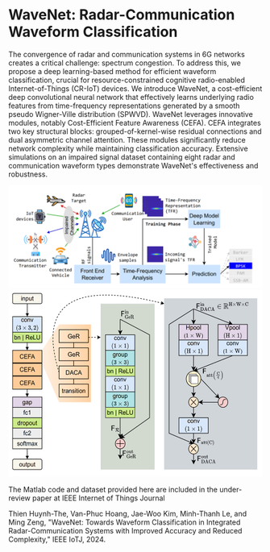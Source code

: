 # WaveNet: Radar-Communication Waveform Classification
The convergence of radar and communication systems in 6G networks creates a critical challenge: spectrum congestion. To address this, we propose a deep learning-based method for efficient waveform classification, crucial for resource-constrained cognitive radio-enabled Internet-of-Things (CR-IoT) devices. We introduce WaveNet, a cost-efficient deep convolutional neural network that effectively learns underlying radio features from time-frequency representations generated by a smooth pseudo Wigner-Ville distribution (SPWVD).
WaveNet leverages innovative modules, notably Cost-Efficient Feature Awareness (CEFA). CEFA integrates two key structural blocks: grouped-of-kernel-wise residual connections and dual asymmetric channel attention. These modules significantly reduce network complexity while maintaining classification accuracy.
Extensive simulations on an impaired signal dataset containing eight radar and communication waveform types demonstrate WaveNet's effectiveness and robustness.

<img src="https://github.com/ThienHuynhThe/WaveNet/blob/main/IRC.png" height="204px" width="548px" >
<img src="https://github.com/ThienHuynhThe/WaveNet/blob/main/WaveNet.png" height="371px" width="548px" >

The Matlab code and dataset provided here are included in the under-review paper at IEEE Internet of Things Journal

Thien Huynh-The, Van-Phuc Hoang, Jae-Woo Kim, Minh-Thanh Le, and Ming Zeng, "WaveNet: Towards Waveform Classification in Integrated Radar-Communication Systems with Improved Accuracy and Reduced Complexity," IEEE IoTJ, 2024.
